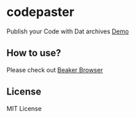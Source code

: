 # codepaster
Publish your Code with Dat archives
[Demo](dat://codepaster-100errors.hashbase.io/)
## How to use?
Please check out [Beaker Browser](https://beakerbrowser.com)

## License
MIT License